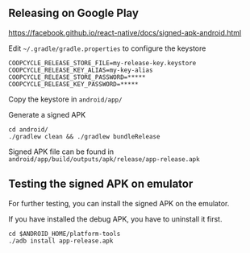 Releasing on Google Play
------------------------

https://facebook.github.io/react-native/docs/signed-apk-android.html

Edit `~/.gradle/gradle.properties` to configure the keystore

```
COOPCYCLE_RELEASE_STORE_FILE=my-release-key.keystore
COOPCYCLE_RELEASE_KEY_ALIAS=my-key-alias
COOPCYCLE_RELEASE_STORE_PASSWORD=*****
COOPCYCLE_RELEASE_KEY_PASSWORD=*****
```

Copy the keystore in `android/app/`

Generate a signed APK

```
cd android/
./gradlew clean && ./gradlew bundleRelease
```

Signed APK file can be found in `android/app/build/outputs/apk/release/app-release.apk`

Testing the signed APK on emulator
----------------------------------

For further testing, you can install the signed APK on the emulator.

If you have installed the debug APK, you have to uninstall it first.

```
cd $ANDROID_HOME/platform-tools
./adb install app-release.apk
```
